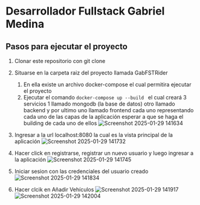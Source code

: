 # Desarrollador Fullstack Gabriel Medina

## Pasos para ejecutar el proyecto

1. Clonar este repositorio con git clone

2. Situarse en la carpeta raiz del proyecto llamada GabFSTRider

   1. En ella existe un archivo docker-compose el cual permitira ejecutar el proyecto
   2. Ejecutar el comando `docker-compose up --build ` el cual creará
      3 servicios 1 llamado mongodb (la base de datos) otro llamado backend
      y por ultimo uno llamado frontend cada uno representando cada uno de las capas de la aplicación esperar a que se haga el building de cada uno de ellos 
        ![Screenshot 2025-01-29 141634](https://github.com/user-attachments/assets/acfda8a6-beb5-4430-9b50-42127723dcca)


3. Ingresar a la url localhost:8080 la cual es la vista principal de la aplicación  ![Screenshot 2025-01-29 141732](https://github.com/user-attachments/assets/4ed7f1b5-b2bc-4525-81dc-55dba9eed72c)

4. Hacer click en registrarse, registrar un nuevo usuario y luego ingresar a la aplicación ![Screenshot 2025-01-29 141745](https://github.com/user-attachments/assets/d030c2d5-7674-455a-8b54-6746ab76d565)
   
5. Iniciar sesion con las credenciales del usuario creado ![Screenshot 2025-01-29 141834](https://github.com/user-attachments/assets/63ccdb81-0df9-489d-b200-e4a4b8dc3616)
6. Hacer clcik en Añadir Vehículos  ![Screenshot 2025-01-29 141917](https://github.com/user-attachments/assets/eecf3325-f15e-4d8e-bd5a-01f6fed1a32c)
 ![Screenshot 2025-01-29 142004](https://github.com/user-attachments/assets/be10ec8a-e3c7-4c23-9a4e-6692c8e83dc4)



